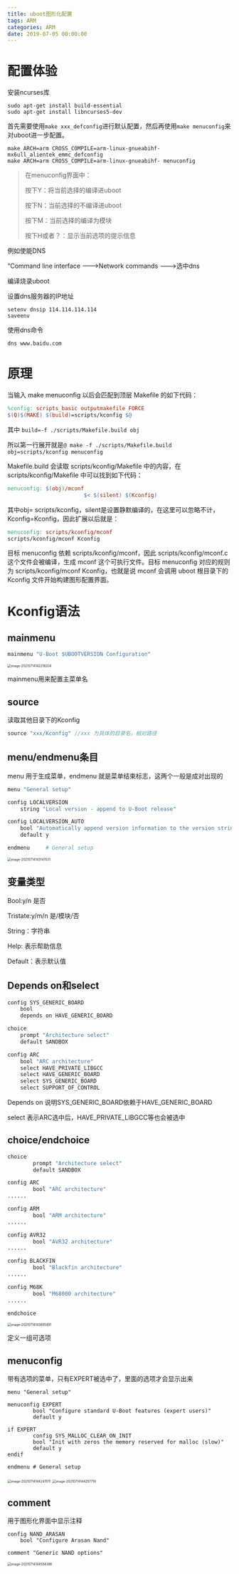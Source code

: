 ```yaml
---
title: uboot图形化配置
tags: ARM
categories: ARM
date: 2019-07-05 00:00:00
---
```


# 配置体验

安装ncurses库

```shell
sudo apt-get install build-essential
sudo apt-get install libncurses5-dev
```

首先需要使用```make xxx_defconfig```进行默认配置，然后再使用```make menuconfig```来对uboot进一步配置。

```shell
make ARCH=arm CROSS_COMPILE=arm-linux-gnueabihf- mx6ull_alientek_emmc_defconfig
make ARCH=arm CROSS_COMPILE=arm-linux-gnueabihf- menuconfig
```

>在menuconfig界面中：
>
>按下Y：将当前选择的编译进uboot
>
>按下N：当前选择的不编译进uboot
>
>按下M：当前选择的编译为模块
>
>按下H或者？：显示当前选项的提示信息

例如使能DNS

“Command line interface --->Network commands --->选中dns

编译烧录uboot

设置dns服务器的IP地址

```shell
setenv dnsip 114.114.114.114
saveenv
```

使用dns命令

```shell
dns www.baidu.com
```

# 原理

当输入 make menuconfig 以后会匹配到顶层 Makefile 的如下代码：

```makefile
%config: scripts_basic outputmakefile FORCE
$(Q)$(MAKE) $(build)=scripts/kconfig $@
```

其中 ```build=-f ./scripts/Makefile.build obj```

所以第一行展开就是```@ make -f ./scripts/Makefile.build obj=scripts/kconfig menuconfig```

Makefile.build 会读取 scripts/kconfig/Makefile 中的内容，在 scripts/kconfig/Makefile 中可以找到如下代码：

```makefile
menuconfig: $(obj)/mconf
						$< $(silent) $(Kconfig)
```

其中obj= scripts/kconfig，silent是设置静默编译的，在这里可以忽略不计，Kconfig=Kconfig，因此扩展以后就是：

```makefile
menuconfig: scripts/kconfig/mconf
scripts/kconfig/mconf Kconfig
```

目标 menuconfig 依赖 scripts/kconfig/mconf，因此 scripts/kconfig/mconf.c 这个文件会被编译，生成 mconf 这个可执行文件。目标 menuconfig 对应的规则为 scripts/kconfig/mconf Kconfig，也就是说 mconf 会调用 uboot 根目录下的 Kconfig 文件开始构建图形配置界面。

# Kconfig语法

## mainmenu

```makefile
mainmenu "U-Boot $UBOOTVERSION Configuration"
```

<img src="uboot图形化配置/image-20210714142218204.png" alt="image-20210714142218204" style="zoom:50%;" />

mainmenu用来配置主菜单名

## source

读取其他目录下的Kconfig

```c
source "xxx/Kconfig" //xxx 为具体的目录名，相对路径
```

## menu/endmenu条目

menu 用于生成菜单，endmenu 就是菜单结束标志，这两个一般是成对出现的

```makefile
menu "General setup"

config LOCALVERSION
	string "Local version - append to U-Boot release"

config LOCALVERSION_AUTO
	bool "Automatically append version information to the version string"
	default y

endmenu		# General setup
```

<img src="uboot图形化配置/image-20210714143147031.png" alt="image-20210714143147031" style="zoom:50%;" />

## 变量类型

Bool:y/n 是否

Tristate:y/m/n 是/模块/否

String：字符串

Help: 表示帮助信息

Default：表示默认值

## Depends on和select

```makefile
config SYS_GENERIC_BOARD
	bool
	depends on HAVE_GENERIC_BOARD

choice
	prompt "Architecture select"
	default SANDBOX

config ARC
	bool "ARC architecture"
	select HAVE_PRIVATE_LIBGCC
	select HAVE_GENERIC_BOARD
	select SYS_GENERIC_BOARD
	select SUPPORT_OF_CONTROL
```

Depends on 说明SYS_GENERIC_BOARD依赖于HAVE_GENERIC_BOARD

select 表示ARC选中后，HAVE_PRIVATE_LIBGCC等也会被选中

## choice/endchoice

```makefile
choice
		prompt "Architecture select"
		default SANDBOX

config ARC
		bool "ARC architecture"
......

config ARM
		bool "ARM architecture"
......

config AVR32
		bool "AVR32 architecture"
......

config BLACKFIN
		bool "Blackfin architecture"
......

config M68K
		bool "M68000 architecture"
......

endchoice
```

<img src="uboot图形化配置/image-20210714143855491.png" alt="image-20210714143855491" style="zoom:50%;" />

定义一组可选项

## menuconfig

带有选项的菜单，只有EXPERT被选中了，里面的选项才会显示出来

```
menu "General setup"

menuconfig EXPERT
		bool "Configure standard U-Boot features (expert users)"
		default y
		
if EXPERT
		config SYS_MALLOC_CLEAR_ON_INIT
		bool "Init with zeros the memory reserved for malloc (slow)"
		default y
endif

endmenu # General setup
```

<img src="uboot图形化配置/image-20210714144247011.png" alt="image-20210714144247011" style="zoom:50%;" />

<img src="uboot图形化配置/image-20210714144257714.png" alt="image-20210714144257714" style="zoom:50%;" />

## comment

用于图形化界面中显示注释

```
config NAND_ARASAN
	bool "Configure Arasan Nand"
	
comment "Generic NAND options"
```

<img src="uboot图形化配置/image-20210714144554386.png" alt="image-20210714144554386" style="zoom:50%;" />

